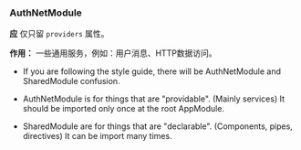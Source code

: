 ### AuthNetModule

**应** 仅只留 `providers` 属性。

**作用：**  一些通用服务，例如：用户消息、HTTP数据访问。

* If you are following the style guide, there will be AuthNetModule and SharedModule confusion.

* AuthNetModule is for things that are "providable". (Mainly services) It should be imported only once at the root AppModule.

* SharedModule are for things that are "declarable". (Components, pipes, directives) It can be import many times.

